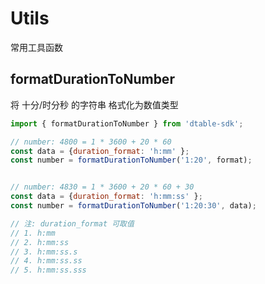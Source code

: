 # Utils

常用工具函数

## formatDurationToNumber

将 十分/时分秒 的字符串 格式化为数值类型

```javascript
import { formatDurationToNumber } from 'dtable-sdk';

// number: 4800 = 1 * 3600 + 20 * 60
const data = {duration_format: 'h:mm' };
const number = formatDurationToNumber('1:20', format);


// number: 4830 = 1 * 3600 + 20 * 60 + 30
const data = {duration_format: 'h:mm:ss' };
const number = formatDurationToNumber('1:20:30', data);

// 注: duration_format 可取值
// 1. h:mm
// 2. h:mm:ss
// 3. h:mm:ss.s
// 4. h:mm:ss.ss
// 5. h:mm:ss.sss
```